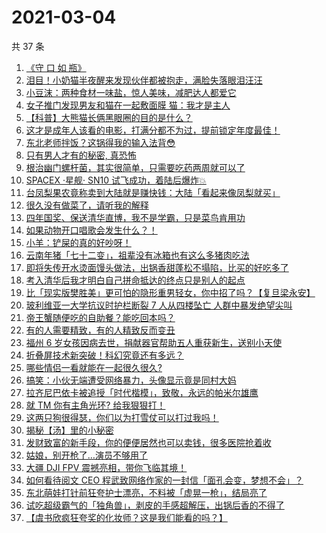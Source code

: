 # 2021-03-04

共 37 条

<!-- BEGIN -->
<!-- 最后更新时间 Thu Mar 04 2021 23:11:05 GMT+0800 (China Standard Time) -->

1. [《守 口 如 瓶》](https://www.zhihu.com/zvideo/1350884658654093312)
2. [泪目！小奶猫半夜醒来发现伙伴都被抱走，满脸失落眼泪汪汪](https://www.zhihu.com/zvideo/1350530535727423488)
3. [小豆沫：两种食材一味盐，惊人美味，减肥达人都爱它](https://www.zhihu.com/zvideo/1350834659262234624)
4. [女子推门发现男友和猫在一起敷面膜 猫：我才是主人](https://www.zhihu.com/zvideo/1350484599185707008)
5. [【科普】大熊猫长俩黑眼圈的目的是什么？](https://www.zhihu.com/zvideo/1350864964861775872)
6. [这才是成年人该看的电影，打满分都不为过，提前锁定年度最佳！](https://www.zhihu.com/zvideo/1350376764418560000)
7. [东北老师拌饭？这锅得我的输入法背😳](https://www.zhihu.com/zvideo/1350850470169321473)
8. [只有男人才有的秘密, 真恐怖](https://www.zhihu.com/zvideo/1350459632889008128)
9. [根治幽门螺杆菌，其实很简单，只需要吃药两周就可以了](https://www.zhihu.com/zvideo/1350404621412835328)
10. [SPACEX ·星舰· SN10
    试飞成功，着陆后爆炸💥](https://www.zhihu.com/zvideo/1350721010052894721)
11. [台凤梨果农竟称卖到大陆就是赚快钱：大陆「看起来像凤梨就买」](https://www.zhihu.com/zvideo/1350859312269479937)
12. [很久没有做菜了，请听我的解释](https://www.zhihu.com/zvideo/1350758384669515776)
13. [四年国奖、保送清华直博，我不是学霸，只是菜鸟肯用功](https://www.zhihu.com/zvideo/1350896809586311168)
14. [如果动物开口唱歌会发生什么？！](https://www.zhihu.com/zvideo/1350771122141679616)
15. [小羊：铲屎的真的好吵呀！](https://www.zhihu.com/zvideo/1350902883609718784)
16. [云南年猪「七十二变」，祖辈没有冰箱也有这么多猪肉吃法](https://www.zhihu.com/zvideo/1350032989473071104)
17. [即将失传开水烫面馒头做法，出锅香甜蓬松不塌陷，比买的好吃多了](https://www.zhihu.com/zvideo/1350726237761957889)
18. [考入清华后我才明白自己拼命抵达的终点只是别人的起点](https://www.zhihu.com/zvideo/1350476532893282304)
19. [比「现实版樊胜美」更可怕的隐形重男轻女，你中招了吗？【复旦梁永安】](https://www.zhihu.com/zvideo/1350481606768025600)
20. [玻利维亚一大学抗议时护栏断裂 7 人从四楼坠亡
    人群中暴发绝望尖叫](https://www.zhihu.com/zvideo/1350451333535768576)
21. [帝王蟹随便吃的自助餐？能吃回本吗？](https://www.zhihu.com/zvideo/1350479870099603456)
22. [有的人需要精致，有的人精致反而变丑](https://www.zhihu.com/zvideo/1350438407315812352)
23. [福州 6
    岁女孩因病去世，捐献器官帮助五人重获新生，送别小天使](https://www.zhihu.com/zvideo/1350760111535779840)
24. [折叠屏技术新突破！科幻究竟还有多远？](https://www.zhihu.com/zvideo/1350420188731396096)
25. [哪些情侣一看就能在一起很久很久?](https://www.zhihu.com/zvideo/1350186600387686400)
26. [搞笑：小伙无端遭受网络暴力，头像显示竟是同村大妈](https://www.zhihu.com/zvideo/1350551296219570176)
27. [拉齐尼巴依卡被追授「时代楷模」，致敬，永远的帕米尔雄鹰](https://www.zhihu.com/zvideo/1350750274345193472)
28. [就 TM 你有主角光环? 给我狠狠打！](https://www.zhihu.com/zvideo/1349742214755549184)
29. [这两只狗很得瑟，你们以为打雪仗可以打过我吗！](https://www.zhihu.com/zvideo/1350451500167041024)
30. [揭秘【汤】里的小秘密](https://www.zhihu.com/zvideo/1350460172184256512)
31. [发财致富的新手段，你的便便居然也可以卖钱，很多医院抢着收](https://www.zhihu.com/zvideo/1350395719761653760)
32. [姑娘，别开枪了…演员不够用了](https://www.zhihu.com/zvideo/1350068804827881472)
33. [大疆 DJI FPV 震撼亮相，带你飞临其境！](https://www.zhihu.com/zvideo/1350176042989137922)
34. [如何看待阅文 CEO
    程武致网络作家的一封信「面孔会变，梦想不会」？](https://www.zhihu.com/zvideo/1350487744511176704)
35. [东北萌娃打针前狂夸护士漂亮，不料被「虚晃一枪」，结局亮了](https://www.zhihu.com/zvideo/1350474958049546240)
36. [试吃超级霸气的「独角兽」，剥皮的手感超解压，出锅后香的不得了](https://www.zhihu.com/zvideo/1349862376989179904)
37. [【虞书欣疯狂夸奖的化妆师？这是我们能看的吗？】](https://www.zhihu.com/zvideo/1350089373740838913)

<!-- END -->
